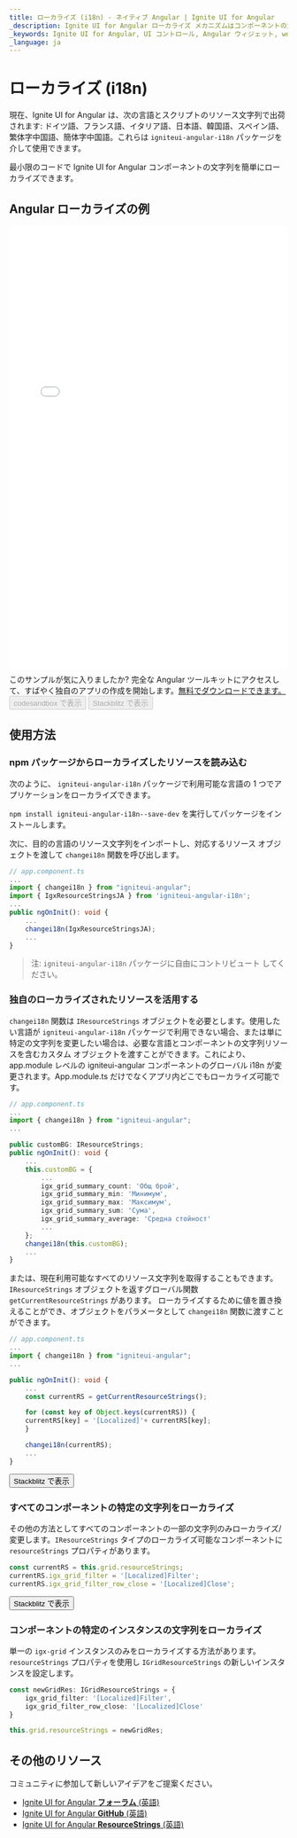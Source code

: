 ```yaml
---
title: ローカライズ (i18n) - ネイティブ Angular | Ignite UI for Angular
_description: Ignite UI for Angular ローカライズ メカニズムはコンポーネントの文字列をローカライズ/変更する機能をサポートします。
_keywords: Ignite UI for Angular, UI コントロール, Angular ウィジェット, web ウィジェット, UI ウィジェット, Angular, ネイティブ Angular コンポーネント スイート, ネイティブ Angular コントロール, ネイティブ Angular コンポーネント ライブラリ、ネイティブ Angular コンポーネント
_language: ja
---
```


# ローカライズ (i18n)

現在、Ignite UI for Angular は、次の言語とスクリプトのリソース文字列で出荷されます: ドイツ語、フランス語、イタリア語、日本語、韓国語、スペイン語、繁体字中国語、簡体字中国語。これらは `igniteui-angular-i18n` パッケージを介して使用できます。

最小限のコードで Ignite UI for Angular コンポーネントの文字列を簡単にローカライズできます。

## Angular ローカライズの例
<div class="sample-container loading" style="height:800px">
    <iframe id="localization-all-resources-iframe" src="{environment:demosBaseUrl}/services/localization-all-resources" width="100%" height="100%" seamless="" frameborder="0" onload="onSampleIframeContentLoaded(this);" alt="Angular ローカライズ例"></iframe>
</div>
<p style="margin: 0;padding-top: 0.5rem">このサンプルが気に入りましたか? 完全な Angular ツールキットにアクセスして、すばやく独自のアプリの作成を開始します。<a class="no-external-icon mchNoDecorate trackCTA" target="_blank" href="https://jp.infragistics.com/products/ignite-ui-angular/download" data-xd-ga-action="Download" data-xd-ga-label="Ignite UI for Angular">無料でダウンロードできます。</a></p>
<div>
<button data-localize="codesandbox" disabled class="codesandbox-btn" data-iframe-id="localization-all-resources-iframe" data-demos-base-url="{environment:demosBaseUrl}">codesandbox で表示</button>
<button data-localize="stackblitz" disabled class="stackblitz-btn" data-iframe-id="localization-all-resources-iframe" data-demos-base-url="{environment:demosBaseUrl}">Stackblitz で表示</button>
</div>

## 使用方法

### npm パッケージからローカライズしたリソースを読み込む

次のように、 `igniteui-angular-i18n` パッケージで利用可能な言語の 1 つでアプリケーションをローカライズできます。

`npm install igniteui-angular-i18n--save-dev` を実行してパッケージをインストールします。

次に、目的の言語のリソース文字列をインポートし、対応するリソース オブジェクトを渡して `changei18n` 関数を呼び出します。

```typescript
// app.component.ts
...
import { changei18n } from "igniteui-angular";
import { IgxResourceStringsJA } from 'igniteui-angular-i18n';
...
public ngOnInit(): void {
    ...
    changei18n(IgxResourceStringsJA);
    ...
}
```

>注: `igniteui-angular-i18n` パッケージに自由にコントリビュート してください。

### 独自のローカライズされたリソースを活用する
`changei18n` 関数は `IResourceStrings` オブジェクトを必要とします。使用したい言語が `igniteui-angular-i18n` パッケージで利用できない場合、または単に特定の文字列を変更したい場合は、必要な言語とコンポーネントの文字列リソースを含むカスタム オブジェクトを渡すことができます。これにより、app.module レベルの igniteui-angular コンポーネントのグローバル i18n が変更されます。App.module.ts だけでなくアプリ内どこでもローカライズ可能です。

```typescript
// app.component.ts
...
import { changei18n } from "igniteui-angular";
...

public customBG: IResourceStrings;
public ngOnInit(): void {
    ...
    this.customBG = {
        ...
        igx_grid_summary_count: 'Общ брой',
        igx_grid_summary_min: 'Минимум',
        igx_grid_summary_max: 'Максимум',
        igx_grid_summary_sum: 'Сума',
        igx_grid_summary_average: 'Средна стойност'
        ...
    };
    changei18n(this.customBG);
    ...
}
```

または、現在利用可能なすべてのリソース文字列を取得することもできます。`IResourceStrings` オブジェクトを返すグローバル関数 `getCurrentResourceStrings` があります。
ローカライズするために値を置き換えることができ、オブジェクトをパラメータとして `changei18n` 関数に渡すことができます。

```typescript
// app.component.ts
...
import { changei18n } from "igniteui-angular";
...

public ngOnInit(): void {
    ...
    const currentRS = getCurrentResourceStrings();

    for (const key of Object.keys(currentRS)) {
    currentRS[key] = '[Localized]'+ currentRS[key];
    }

    changei18n(currentRS);
    ...
}
```
<div>
<button data-localize="stackblitz" class="stackblitz-btn" data-sample-src="{environment:demosBaseUrl}/services/localization-sample-2"
    data-demos-base-url="{environment:demosBaseUrl}">Stackblitz で表示
</button>
</div>

### すべてのコンポーネントの特定の文字列をローカライズ

その他の方法としてすべてのコンポーネントの一部の文字列のみローカライズ/変更します。`IResourceStrings` タイプのローカライズ可能なコンポーネントに `resourceStrings` プロパティがあります。

```typescript
const currentRS = this.grid.resourceStrings;
currentRS.igx_grid_filter = '[Localized]Filter';
currentRS.igx_grid_filter_row_close = '[Localized]Close';
```

<div>
    <button data-localize="stackblitz" class="stackblitz-btn" data-sample-src="{environment:demosBaseUrl}/services/localization-sample-3" 
        data-demos-base-url="{environment:demosBaseUrl}">Stackblitz で表示
    </button>
</div>

### コンポーネントの特定のインスタンスの文字列をローカライズ

単一の `igx-grid` インスタンスのみをローカライズする方法があります。`resourceStrings` プロパティを使用し `IGridResourceStrings` の新しいインスタンスを設定します。

```typescript
const newGridRes: IGridResourceStrings = {
    igx_grid_filter: '[Localized]Filter',
    igx_grid_filter_row_close: '[Localized]Close'
}

this.grid.resourceStrings = newGridRes;
```


## その他のリソース

<div class="divider--half"></div>

コミュニティに参加して新しいアイデアをご提案ください。

* [Ignite UI for Angular **フォーラム** (英語) ](https://www.infragistics.com/community/forums/f/ignite-ui-for-angular)
* [Ignite UI for Angular **GitHub** (英語) ](https://github.com/IgniteUI/igniteui-angular)
* [Ignite UI for Angular **ResourceStrings** (英語) ](https://github.com/IgniteUI/igniteui-angular-i18n)
